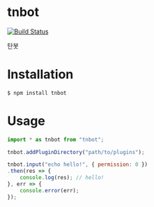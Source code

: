 tnbot
===

[![Build Status](https://travis-ci.org/tnRaro/tnbot.svg?branch=master)](https://travis-ci.org/tnRaro/tnbot)

탄봇

# Installation

```sh
$ npm install tnbot
```

# Usage

```js
import * as tnbot from "tnbot";

tnbot.addPluginDirectory("path/to/plugins");

tnbot.input("echo hello!", { permission: 0 })
.then(res => {
	console.log(res); // hello!
}, err => {
	console.error(err);
});

```
